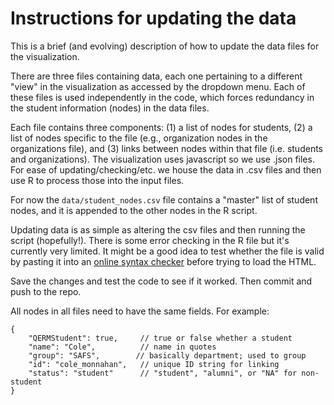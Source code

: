 Instructions for updating the data
===================================
This is a brief (and evolving) description of how to update the data files
for the visualization.

There are three files containing data, each one pertaining to a different
"view" in the visualization as accessed by the dropdown menu. Each of these
files is used independently in the code, which forces redundancy in the
student information (nodes) in the data files.

Each file contains three components: (1) a list of nodes for students, (2)
a list of nodes specific to the file (e.g., organization nodes in the
organizations file), and (3) links between nodes within that file
(i.e. students and organizations). The visualization uses javascript so we
use .json files. For ease of updating/checking/etc. we house the data in
.csv files and then use R to process those into the input files.

For now the `data/student_nodes.csv` file contains a "master" list of student
nodes, and it is appended to the other nodes in the R script.

Updating data is as simple as altering the csv files and then running the
script (hopefully!). There is some error checking in the R file but it's
currently very limited. It might be a good idea to test whether the file is
valid by pasting it into an [online syntax checker](http://jsonlint.com/)
before trying to load the HTML.

Save the changes and test the code to see if it worked. Then commit and
push to the repo.

All nodes in all files need to have the same fields. For example:

````
{
    "QERMStudent": true,     // true or false whether a student
    "name": "Cole",          // name in quotes
    "group": "SAFS",        // basically department; used to group
    "id": "cole_monnahan",   // unique ID string for linking
    "status": "student"      // "student", "alumni", or "NA" for non-student
}
````

